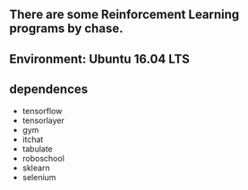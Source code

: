 ## There are some Reinforcement Learning programs by chase.

## Environment: Ubuntu 16.04 LTS

## dependences

* tensorflow
* tensorlayer
* gym
* itchat
* tabulate
* roboschool
* sklearn
* selenium
	
